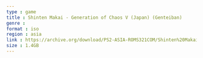 ```yaml
---
type : game
title : Shinten Makai - Generation of Chaos V (Japan) (Genteiban)
genre : 
format : iso
region : asia
link : https://archive.org/download/PS2-ASIA-ROMS321COM/Shinten%20Makai%20-%20Generation%20of%20Chaos%20V%20%28Japan%29%20%28Genteiban%29.7z
size : 1.4GB
---
```

